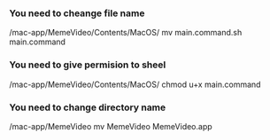 ### You need to cheange file name
/mac-app/MemeVideo/Contents/MacOS/
mv main.command.sh main.command

### You need to give permision to sheel
/mac-app/MemeVideo/Contents/MacOS/
chmod u+x main.command

### You need to change directory name
/mac-app/MemeVideo
mv MemeVideo MemeVideo.app

